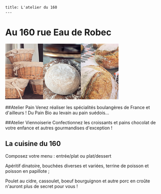 	title: L'atelier du 160
	---
# Au 160 rue Eau de Robec
![montage-boulangerie](images/montage-boulangerie-vignette.jpg)

##Atelier Pain
Venez réaliser les spécialités boulangères de France et d'ailleurs ! Du Pain Bio au levain au pain suédois...

##Atelier Viennoiserie
Confectionnez les croissants et pains chocolat de votre enfance et autres gourmandises d'exception !

## La cuisine du 160
Composez votre menu : entrée/plat ou plat/dessert

Apéritif dinatoire, bouchées diverses et variées, terrine de poisson et poisson en papillote ;


Poulet au cidre, cassoulet, boeuf bourguignon et autre porc en croûte n'auront plus de secret pour vous !
